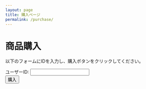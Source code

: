 ```yaml
---
layout: page
title: 購入ページ
permalink: /purchase/
---
```


# 商品購入

以下のフォームにIDを入力し、購入ボタンをクリックしてください。

<form id="purchase-form" action="https://www.paypal.com/cgi-bin/webscr" method="post" target="_top">
  <!-- PayPal ボタン用の隠しフィールド -->
  <input type="hidden" name="cmd" value="_s-xclick">
  <input type="hidden" name="hosted_button_id" value="YOUR_BUTTON_ID">

  <!-- ユーザーID入力フィールド -->
  <div>
    <label for="user-id">ユーザーID:</label>
    <input type="text" id="user-id" name="custom" required>
  </div>

  <!-- 購入ボタン -->
  <div>
    <button type="submit" id="purchase-button">購入</button>
  </div>
</form>

<!-- エラーメッセージ表示用 -->
<div id="error-message" style="color: red; display: none;">
  IDを入力してください。
</div>

<!-- カスタムスクリプト -->
<script>
  document.getElementById('purchase-form').addEventListener('submit', function(event) {
    var userId = document.getElementById('user-id').value.trim();
    var errorMessage = document.getElementById('error-message');

    if (userId === "") {
      event.preventDefault(); // フォームの送信をキャンセル
      errorMessage.style.display = 'block'; // エラーメッセージを表示
    } else {
      errorMessage.style.display = 'none'; // エラーメッセージを非表示
      // 必要に応じて、ユーザーIDをPayPalに送信するなどの処理を追加
    }
  });
</script>
